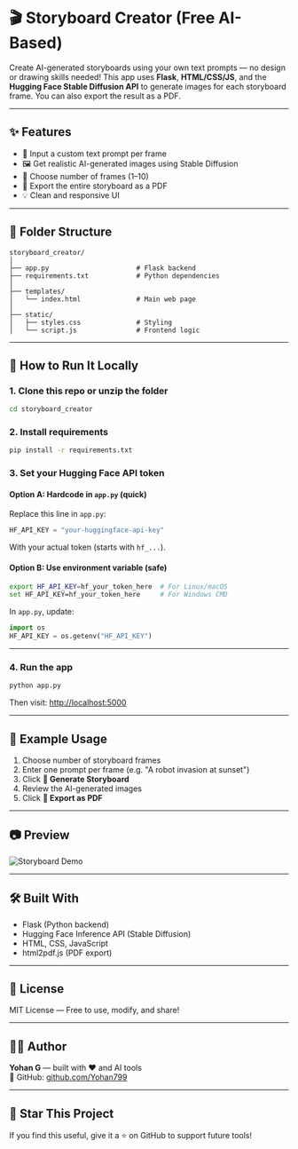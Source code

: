 # 🎬 Storyboard Creator (Free AI-Based)

Create AI-generated storyboards using your own text prompts — no design or drawing skills needed! This app uses **Flask**, **HTML/CSS/JS**, and the **Hugging Face Stable Diffusion API** to generate images for each storyboard frame. You can also export the result as a PDF.

---

## ✨ Features

- 🧠 Input a custom text prompt per frame
- 🖼️ Get realistic AI-generated images using Stable Diffusion
- 🔢 Choose number of frames (1–10)
- 📄 Export the entire storyboard as a PDF
- 💡 Clean and responsive UI

---

## 📁 Folder Structure

```
storyboard_creator/
│
├── app.py                      # Flask backend
├── requirements.txt            # Python dependencies
│
├── templates/
│   └── index.html              # Main web page
│
├── static/
│   ├── styles.css              # Styling
│   └── script.js               # Frontend logic
```

---

## 🚀 How to Run It Locally

### 1. Clone this repo or unzip the folder

```bash
cd storyboard_creator
```

### 2. Install requirements

```bash
pip install -r requirements.txt
```

### 3. Set your Hugging Face API token

#### Option A: Hardcode in `app.py` (quick)
Replace this line in `app.py`:

```python
HF_API_KEY = "your-huggingface-api-key"
```

With your actual token (starts with `hf_...`).

#### Option B: Use environment variable (safe)
```bash
export HF_API_KEY=hf_your_token_here  # For Linux/macOS
set HF_API_KEY=hf_your_token_here     # For Windows CMD
```

In `app.py`, update:
```python
import os
HF_API_KEY = os.getenv("HF_API_KEY")
```

---

### 4. Run the app

```bash
python app.py
```

Then visit: [http://localhost:5000](http://localhost:5000)

---

## 🧪 Example Usage

1. Choose number of storyboard frames
2. Enter one prompt per frame (e.g. "A robot invasion at sunset")
3. Click **🎨 Generate Storyboard**
4. Review the AI-generated images
5. Click **📄 Export as PDF**

---

## 📷 Preview

![Storyboard Demo](https://github.com/yohan799/StoryBoard_Creator/demo.png)

---

## 🛠️ Built With

- Flask (Python backend)
- Hugging Face Inference API (Stable Diffusion)
- HTML, CSS, JavaScript
- html2pdf.js (PDF export)

---

## 📌 License

MIT License — Free to use, modify, and share!

---

## 🙋‍♂️ Author

**Yohan G** — built with ❤️ and AI tools  
🔗 GitHub: [github.com/Yohan799](https://github.com/Yohan799)

---

## 🌟 Star This Project

If you find this useful, give it a ⭐ on GitHub to support future tools!
